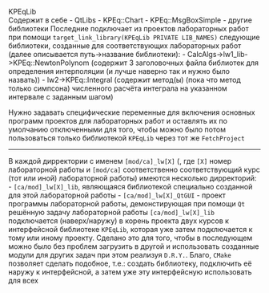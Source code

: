 KPEqLib  
Содержит в себе 
    - QtLibs
      - KPEq::Chart
      - KPEq::MsgBoxSimple
    - другие библиотеки
Последние подключает из проектов лабораторных работ при помощи `target_link_library(KPEqLib PRIVATE LIB_NAMES)` следующие библиотеки, созданные для соответствующих лабораторных работ (далее описывается путь->название библиотеки):
    - CalcAlgs->lw1_lib->KPEq::NewtonPolynom (содержит 3 заголовочных файла библиотек для определения интерполяции (и лучше наверно так и нужно было назвать))
    - lw2->KPEq::Integral (содержит метод(ы) (пока что метод только симпсона) численного расчёта интеграла на указанном интервале с заданным шагом)

Нужно задавать специфические переменные для включения основных программ проектов для лабораторных работ и оставлять их по умолчанию отключенными для того, чтобы можно было потом пользоваться только библиотекой `KPEqLib` через тот же `FetchProject`

---

В каждой дирректории с именем `[mod/ca]_lw[X]` (, где `[X]` номер лабораторной работы и `[mod/ca]` соответственно соответствующий курс (тот или иной) лабораторной работы) имеются несколько дирректорий:
    - `[ca/mod]_lw[X]_lib`, являющаяся библиотекой специально созданной для этой лабораторной работы
    - `[ca/mod]_lw[X]_QtGUI` - проект программы лабораторной работы, демонстирующая при помощи `Qt` решённую задачу лабораторной работы
`[ca/mod]_lw[X]_lib` подключается (наверх/наружу) в корень проекта двух курсов к интерфейсной библиотеке `KPEqLib`, которая уже затем подключается к тому или иному проекту. Сделано это для того, чтобы в последующем можно было без проблем загрузить в другой и использовать созданные модули для других задач при этом реализуя `D.R.Y.`. Благо, `CMake` позволяет сделать подобное, т.е.: создать библиотеку, подключить её наружу к интерфейсной, а затем уже эту интерфейсную использовать для всех
<!--  При этом добавляя основную библиотеку `KPEqLib` к проектам программ лабораторных работ, нужно чтобы сначала собирались `X_lwX_lib` , а потом возвращалось всё в подключение библиотек к `KPEqLib`, а затем только `KPEqLib` подключалось к собираемым проектам  -->
